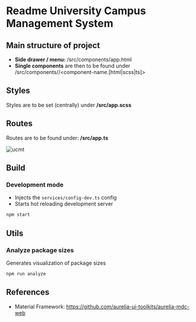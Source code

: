 # Readme University Campus Management System

## Main structure of project

- **Side drawer / menu:** /src/components/app.html
- **Single components** are then to be found under /src/components/<component-name>/<component-name.[html|scss|ts]>

## Styles

Styles are to be set (centrally) under **/src/app.scss**

## Routes

Routes are to be found under: **/src/app.ts**

![ucmt](https://github.com/user-attachments/assets/06772e04-d7e4-4d0d-85dd-1d5b4595751c)


## Build

### Development mode
* Injects the `services/config-dev.ts` config
* Starts hot reloading development server
```bash
npm start
```


## Utils

### Analyze package sizes
Generates visualization of package sizes
```bash
npm run analyze
```


## References

- Material Framework: https://github.com/aurelia-ui-toolkits/aurelia-mdc-web
